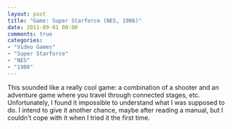 ```yaml
---
layout: post
title: "Game: Super Starforce (NES, 1986)"
date: 2011-09-01 00:00
comments: true
categories:
- "Video Games"
- "Super Starforce"
- "NES"
- "1986"
---
```


This sounded like a really cool game: a combination of a shooter
and an adventure game where you travel through connected stages,
etc. Unfortunately, I found it impossible to understand what I was
supposed to do. I intend to give it another chance, maybe after
reading a manual, but I couldn't cope with it when I tried it the
first time.
